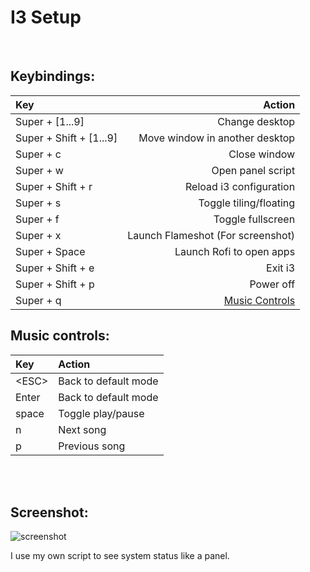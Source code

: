 # I3 Setup

<br>

## Keybindings:
| Key                          | Action                             |
| :-------------               | -----------:                       |
| Super + [1...9]              | Change desktop                     |
| Super + Shift + [1...9]      | Move window in another desktop     |
| Super + c                    | Close window                       |
| Super + w                    | Open panel script                  |
| Super + Shift + r            | Reload i3 configuration            |
| Super + s                    | Toggle tiling/floating             |
| Super + f                    | Toggle fullscreen                  |
| Super + x                    | Launch Flameshot (For screenshot)  |
| Super + Space                | Launch Rofi to open apps           |
| Super + Shift + e            | Exit i3                            |
| Super + Shift + p            | Power off                          |
| Super + q                    | [Music Controls](#music-controls)  |

## Music controls:
| Key   | Action               |
| :---- | :------------------- |
| \<ESC\> | Back to default mode |
| Enter | Back to default mode |
| space | Toggle play/pause    |
| n     | Next song            |
| p     | Previous song        |


<br>
<br>

## Screenshot:

![screenshot](https://preview.redd.it/vmpl8ft5hnc61.png?width=640&crop=smart&auto=webp&s=ea7920ef10dc06d65d8a0914355b79414127c171)

I use my own script to see system status like a panel.
